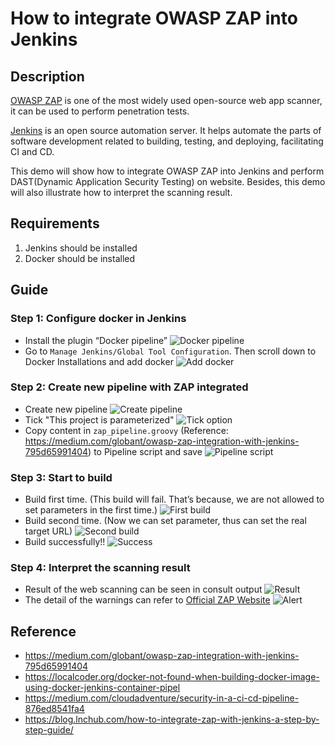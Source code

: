 # How to integrate OWASP ZAP into Jenkins
## Description

[OWASP ZAP](https://www.zaproxy.org/) is one of the most widely used open-source web app scanner, it can be used to perform penetration tests.

[Jenkins](https://www.jenkins.io/) is an open source automation server. It helps automate the parts of software development related to building, testing, and deploying, facilitating CI and CD.

This demo will show how to integrate OWASP ZAP into Jenkins and perform DAST(Dynamic Application Security Testing) on website. Besides, this demo will also illustrate how to interpret the scanning result.

## Requirements
1. Jenkins should be installed
2. Docker should be installed

## Guide
### Step 1: Configure docker in Jenkins
 - Install the plugin “Docker pipeline”
 ![Docker pipeline](./image/1.png)
 - Go to `Manage Jenkins/Global Tool Configuration`. Then scroll down to Docker Installations and add docker
 ![Add docker](./image/2.png)

### Step 2: Create new pipeline with ZAP integrated

 - Create new pipeline
 ![Create pipeline](./image/3.png)
 - Tick "This project is parameterized"
 ![Tick option](./image/4.png)
 - Copy content in `zap_pipeline.groovy` (Reference: https://medium.com/globant/owasp-zap-integration-with-jenkins-795d65991404) to Pipeline script and save
 ![Pipeline script](./image/5.png)


### Step 3: Start to build

 - Build first time. (This build will fail. That’s because, we are not allowed to set parameters in the first time.)
 ![First build](./image/6.png)
 - Build second time. (Now we can set parameter, thus can set the real target URL)
 ![Second build](./image/7.png)
 - Build successfully!!
 ![Success](./image/8.png)


### Step 4: Interpret the scanning result

 - Result of the web scanning can be seen in consult output
 ![Result](./image/9.png)
 - The detail of the warnings can refer to [Official ZAP Website](https://www.zaproxy.org/docs/alerts/)
 ![Alert](./image/10.png)

## Reference
 - https://medium.com/globant/owasp-zap-integration-with-jenkins-795d65991404
 - https://localcoder.org/docker-not-found-when-building-docker-image-using-docker-jenkins-container-pipel
 - https://medium.com/cloudadventure/security-in-a-ci-cd-pipeline-876ed8541fa4
 - https://blog.lnchub.com/how-to-integrate-zap-with-jenkins-a-step-by-step-guide/
